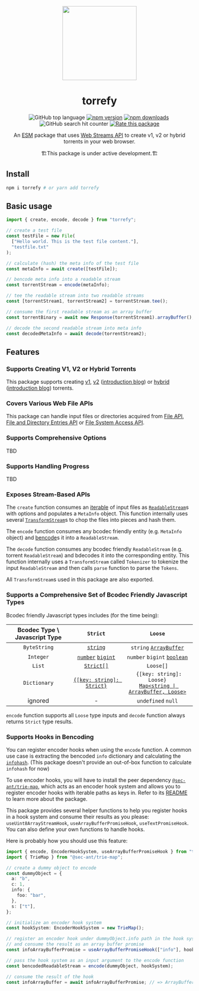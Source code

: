 <div align="center">
<img width="200" src="https://user-images.githubusercontent.com/10386119/202842623-06e8ca3f-5761-41ed-9a8a-3a617b4e33a5.svg">
  <h1>torrefy</h1>
  <p>
    <img src="https://img.shields.io/github/languages/top/Sec-ant/torrefy" alt="GitHub top language"> <a href="https://www.npmjs.com/package/torrefy"><img src="https://img.shields.io/npm/v/torrefy" alt="npm version"></a> <a href="https://www.npmjs.com/package/torrefy"><img src="https://img.shields.io/npm/dm/torrefy" alt="npm downloads"></a> <a href="https://www.jsdelivr.com/package/npm/torrefy"><img src="https://data.jsdelivr.com/v1/package/npm/torrefy/badge?style=rounded" alt=""></a> <img src="https://img.shields.io/github/search/Sec-ant/torrefy/goto" alt="GitHub search hit counter"> <a href="https://openbase.com/js/torrefy?utm_source=embedded&amp;utm_medium=badge&amp;utm_campaign=rate-badge"><img src="https://badges.openbase.com/js/rating/torrefy.svg?token=UY9uJPeXa2wpaK3OZLFien356kfd00deRlZejfs6B6g=" alt="Rate this package"></a>
  </p>
  <p>
    An <a href="https://developer.mozilla.org/docs/Web/JavaScript/Guide/Modules">ESM</a> package that uses <a href="https://developer.mozilla.org/docs/Web/API/Streams_API">Web Streams API</a> to create v1, v2 or hybrid torrents in your web browser.
  </p>
  <p>
    🏗This package is under active development.🏗
  </p>
</div>

## Install

```bash
npm i torrefy # or yarn add torrefy
```

## Basic usage

```ts
import { create, encode, decode } from "torrefy";

// create a test file
const testFile = new File(
  ["Hello world. This is the test file content."],
  "testfile.txt"
);

// calculate (hash) the meta info of the test file
const metaInfo = await create([testFile]);

// bencode meta info into a readable stream
const torrentStream = encode(metaInfo);

// tee the readable stream into two readable streams
const [torrentStream1, torrentStream2] = torrentStream.tee();

// consume the first readable stream as an array buffer
const torrentBinary = await new Response(torrentStream1).arrayBuffer();

// decode the second readable stream into meta info
const decodedMetaInfo = await decode(torrentStream2);
```

## Features

### Supports Creating V1, V2 or Hybrid Torrents

This package supports creating [v1](http://bittorrent.org/beps/bep_0003.html), [v2](https://www.bittorrent.org/beps/bep_0052.html) ([introduction blog](https://blog.libtorrent.org/2020/09/bittorrent-v2/)) or [hybrid](https://www.bittorrent.org/beps/bep_0052.html#upgrade-path) ([introduction blog](https://blog.libtorrent.org/2020/09/bittorrent-v2/#:~:text=for%20backwards%20compatibility.-,backwards%20compatibility,-All%20new%20features)) torrents.

### Covers Various Web File APIs

This package can handle input files or directories acquired from [File API](https://developer.mozilla.org/docs/Web/API/File), [File and Directory Entries API](https://developer.mozilla.org/docs/Web/API/File_and_Directory_Entries_API) or [File System Access API](https://developer.mozilla.org/docs/Web/API/File_System_Access_API).

### Supports Comprehensive Options

TBD

### Supports Handling Progress

TBD

### Exposes Stream-Based APIs

The `create` function consumes an [iterable](https://developer.mozilla.org/docs/Web/JavaScript/Reference/Iteration_protocols#the_iterable_protocol) of input files as [`ReadableStream`](https://developer.mozilla.org/docs/Web/API/ReadableStream)s with options and populates a `MetaInfo` object. This function internally uses several [`TransformStream`](https://developer.mozilla.org/docs/Web/API/TransformStream)s to chop the files into pieces and hash them.

The `encode` function consumes any bcodec friendly entity (e.g. `MetaInfo` object) and [bencode](http://bittorrent.org/beps/bep_0003.html#bencoding)s it into a `ReadableStream`.

The `decode` function consumes any bcodec friendly `ReadableStream` (e.g. torrent `ReadableStream`) and bdecodes it into the corresponding entity. This function internally uses a `TransformStream` called `Tokenizer` to tokenize the input `ReadableStream` and then calls `parse` function to parse the `Tokens`.

All `TransformStream`s used in this package are also exported.

### Supports a Comprehensive Set of Bcodec Friendly Javascript Types

Bcodec friendly Javascript types includes (for the time being):

| Bcodec Type \ Javascript Type |                                                           `Strict`                                                            |                                                                        `Loose`                                                                        |
| :---------------------------: | :---------------------------------------------------------------------------------------------------------------------------: | :---------------------------------------------------------------------------------------------------------------------------------------------------: |
|         `ByteString`          |                                [`string`](https://developer.mozilla.org/docs/Glossary/String)                                 |                   `string` [`ArrayBuffer`](https://developer.mozilla.org/docs/Web/JavaScript/Reference/Global_Objects/ArrayBuffer)                    |
|           `Integer`           | [`number`](https://developer.mozilla.org/docs/Glossary/Number) [`bigint`](https://developer.mozilla.org/docs/Glossary/BigInt) |                                  `number` `bigint` [`boolean`](https://developer.mozilla.org/docs/Glossary/Boolean)                                   |
|            `List`             |                [`Strict[]`](https://developer.mozilla.org/docs/Web/JavaScript/Reference/Global_Objects/Array)                 |                                                                       `Loose[]`                                                                       |
|         `Dictionary`          |        [`{[key: string]: Strict}`](https://developer.mozilla.org/docs/Web/JavaScript/Reference/Global_Objects/Object)         | ` {[key: string]: Loose}` <br/> [`Map<string \| ArrayBuffer, Loose>`](https://developer.mozilla.org/docs/Web/JavaScript/Reference/Global_Objects/Map) |
|            ignored            |                                                               -                                                               |                                                                  `undefined` `null`                                                                   |

`encode` function supports all `Loose` type inputs and `decode` function always returns `Strict` type results.

### Supports Hooks in Bencoding

You can register encoder hooks when using the `encode` function. A common use case is extracting the bencoded `info` dictionary and calculating the [`infohash`](http://bittorrent.org/beps/bep_0052.html#infohash). (This package doesn't provide an out-of-box function to calculate `infohash` for now)

To use encoder hooks, you will have to install the peer dependency [`@sec-ant/trie-map`](https://www.npmjs.com/package/@sec-ant/trie-map), which acts as an encoder hook system and allows you to register encoder hooks with iterable paths as keys in. Refer to its [README](https://github.com/Sec-ant/trie-map) to learn more about the package.

This package provides several helper functions to help you register hooks in a hook system and consume their results as you please: `useUint8ArrayStreamHook`, `useArrayBufferPromiseHook`, `useTextPromiseHook`. You can also define your own functions to handle hooks.

Here is probably how you should use this feature:

```ts
import { encode, EncoderHookSystem, useArrayBufferPromiseHook } from "torrefy";
import { TrieMap } from "@sec-ant/trie-map";

// create a dummy object to encode
const dummyObject = {
  a: "b",
  c: 1,
  info: {
    foo: "bar",
  },
  s: ["t"],
};

// initialize an encoder hook system
const hookSystem: EncoderHookSystem = new TrieMap();

// register an encoder hook under dummyObject.info path in the hook system
// and consume the result as an array buffer promise
const infoArrayBufferPromise = useArrayBufferPromiseHook(["info"], hookSystem);

// pass the hook system as an input argument to the encode function
const bencodedReadableStream = encode(dummyObject, hookSystem);

// consume the result of the hook
const infoArrayBuffer = await infoArrayBufferPromise; // => ArrayBuffer(12)
```
